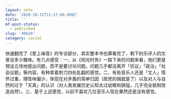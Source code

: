 ```yaml
---
layout: note
date: '2020-10-31T11:17:00.000Z'
title: ''
mf-post-status:
  - published
slug: '40620'
category: social
---
```

快速翻完了《爱上噪音》的专访部分，其实整本书也算看完了，剩下的乐评人的文章没多少趣味。有几点感受：一、从《阳光时务》一路下来的问题来看，他们更是预设立场地提出问题，而不是要讨论问题。问题几乎都没离开「抗议」「政治」「社会议题」等内容，有种拿着刺刀四处乱戳的感觉。二、有些音乐人还是「文人」情怀过重，理性味偏少，体现在对矛盾的简单归因（政党的锅就是了）以及对人与自然的过于「天真」的认识（对人类发展历史认知太过幼稚和狭隘，几乎完全抵制改造自然）。三、基于上述感觉，以前不喜欢几位音乐人现在果然还是没有感觉。
